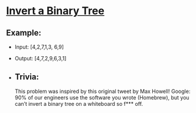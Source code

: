 

# [Invert a Binary Tree](https://leetcode.com/explore/challenge/card/june-leetcoding-challenge/539/week-1-june-1st-june-7th/3347/)

## Example:

- Input: [4,2,7,1,3, 6,9]

- Output: [4,7,2,9,6,3,1]

- ## Trivia:
  This problem was inspired by this original tweet by Max Howell!
  Google: 90% of our engineers use the software you wrote (Homebrew), but you can’t invert a binary tree on a whiteboard so f*** off.
